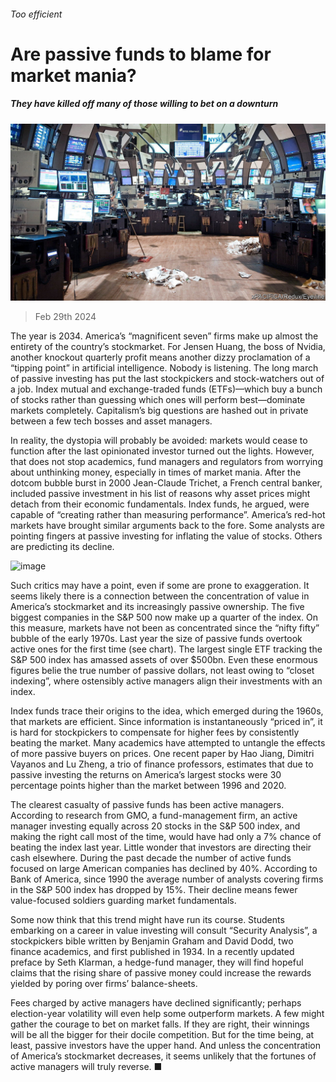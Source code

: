 ###### Too efficient

# Are passive funds to blame for market mania? 

##### They have killed off many of those willing to bet on a downturn 

![image](images/20240302_FNP502.jpg) 

> Feb 29th 2024 

The year is 2034. America’s “magnificent seven” firms make up almost the entirety of the country’s stockmarket. For Jensen Huang, the boss of Nvidia, another knockout quarterly profit means another dizzy proclamation of a “tipping point” in artificial intelligence. Nobody is listening. The long march of passive investing has put the last stockpickers and stock-watchers out of a job. Index mutual and exchange-traded funds (ETFs)—which buy a bunch of stocks rather than guessing which ones will perform best—dominate markets completely. Capitalism’s big questions are hashed out in private between a few tech bosses and asset managers.

In reality, the dystopia will probably be avoided: markets would cease to function after the last opinionated investor turned out the lights. However, that does not stop academics, fund managers and regulators from worrying about unthinking money, especially in times of market mania. After the dotcom bubble burst in 2000 Jean-Claude Trichet, a French central banker, included passive investment in his list of reasons why asset prices might detach from their economic fundamentals. Index funds, he argued, were capable of “creating rather than measuring performance”. America’s red-hot markets have brought similar arguments back to the fore. Some analysts are pointing fingers at passive investing for inflating the value of stocks. Others are predicting its decline.

![image](images/20240302_FNC607.png) 


Such critics may have a point, even if some are prone to exaggeration. It seems likely there is a connection between the concentration of value in America’s stockmarket and its increasingly passive ownership. The five biggest companies in the S&amp;P 500 now make up a quarter of the index. On this measure, markets have not been as concentrated since the “nifty fifty” bubble of the early 1970s. Last year the size of passive funds overtook active ones for the first time (see chart). The largest single ETF tracking the S&amp;P 500 index has amassed assets of over $500bn. Even these enormous figures belie the true number of passive dollars, not least owing to “closet indexing”, where ostensibly active managers align their investments with an index.

Index funds trace their origins to the idea, which emerged during the 1960s, that markets are efficient. Since information is instantaneously “priced in”, it is hard for stockpickers to compensate for higher fees by consistently beating the market. Many academics have attempted to untangle the effects of more passive buyers on prices. One recent paper by Hao Jiang, Dimitri Vayanos and Lu Zheng, a trio of finance professors, estimates that due to passive investing the returns on America’s largest stocks were 30 percentage points higher than the market between 1996 and 2020.

The clearest casualty of passive funds has been active managers. According to research from GMO, a fund-management firm, an active manager investing equally across 20 stocks in the S&amp;P 500 index, and making the right call most of the time, would have had only a 7% chance of beating the index last year. Little wonder that investors are directing their cash elsewhere. During the past decade the number of active funds focused on large American companies has declined by 40%. According to Bank of America, since 1990 the average number of analysts covering firms in the S&amp;P 500 index has dropped by 15%. Their decline means fewer value-focused soldiers guarding market fundamentals. 

Some now think that this trend might have run its course. Students embarking on a career in value investing will consult “Security Analysis”, a stockpickers bible written by Benjamin Graham and David Dodd, two finance academics, and first published in 1934. In a recently updated preface by Seth Klarman, a hedge-fund manager, they will find hopeful claims that the rising share of passive money could increase the rewards yielded by poring over firms’ balance-sheets.

Fees charged by active managers have declined significantly; perhaps election-year volatility will even help some outperform markets. A few might gather the courage to bet on market falls. If they are right, their winnings will be all the bigger for their docile competition. But for the time being, at least, passive investors have the upper hand. And unless the concentration of America’s stockmarket decreases, it seems unlikely that the fortunes of active managers will truly reverse. ■


